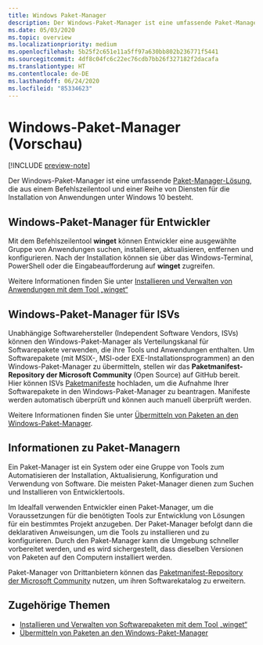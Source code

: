 ```yaml
---
title: Windows Paket-Manager
description: Der Windows-Paket-Manager ist eine umfassende Paket-Manager-Lösung, die aus einem Befehlszeilentool und einer Reihe von Diensten für die Installation von Anwendungen unter Windows 10 besteht.
ms.date: 05/03/2020
ms.topic: overview
ms.localizationpriority: medium
ms.openlocfilehash: 5b25f2c651e11a5ff97a630bb802b236771f5441
ms.sourcegitcommit: 4df8c04fc6c22ec76cdb7bb26f327182f2dacafa
ms.translationtype: HT
ms.contentlocale: de-DE
ms.lasthandoff: 06/24/2020
ms.locfileid: "85334623"
---
```

# <a name="windows-package-manager-preview"></a>Windows-Paket-Manager (Vorschau)

[!INCLUDE [preview-note](../includes/package-manager-preview.md)]

Der Windows-Paket-Manager ist eine umfassende [Paket-Manager-Lösung](#understanding-package-managers), die aus einem Befehlszeilentool und einer Reihe von Diensten für die Installation von Anwendungen unter Windows 10 besteht.

## <a name="windows-package-manager-for-developers"></a>Windows-Paket-Manager für Entwickler

Mit dem Befehlszeilentool **winget** können Entwickler eine ausgewählte Gruppe von Anwendungen suchen, installieren, aktualisieren, entfernen und konfigurieren. Nach der Installation können sie über das Windows-Terminal, PowerShell oder die Eingabeaufforderung auf **winget** zugreifen.

Weitere Informationen finden Sie unter [Installieren und Verwalten von Anwendungen mit dem Tool „winget“](winget/index.md)

## <a name="windows-package-manager-for-isvs"></a>Windows-Paket-Manager für ISVs

Unabhängige Softwarehersteller (Independent Software Vendors, ISVs) können den Windows-Paket-Manager als Verteilungskanal für Softwarepakete verwenden, die ihre Tools und Anwendungen enthalten. Um Softwarepakete (mit MSIX-, MSI-oder EXE-Installationsprogrammen) an den Windows-Paket-Manager zu übermitteln, stellen wir das **Paketmanifest-Repository der Microsoft Community** (Open Source) auf GitHub bereit. Hier können ISVs [Paketmanifeste](package/manifest.md) hochladen, um die Aufnahme Ihrer Softwarepakete in den Windows-Paket-Manager zu beantragen. Manifeste werden automatisch überprüft und können auch manuell überprüft werden.

Weitere Informationen finden Sie unter [Übermitteln von Paketen an den Windows-Paket-Manager](package/repository.md).

## <a name="understanding-package-managers"></a>Informationen zu Paket-Managern

Ein Paket-Manager ist ein System oder eine Gruppe von Tools zum Automatisieren der Installation, Aktualisierung, Konfiguration und Verwendung von Software. Die meisten Paket-Manager dienen zum Suchen und Installieren von Entwicklertools.

Im Idealfall verwenden Entwickler einen Paket-Manager, um die Voraussetzungen für die benötigten Tools zur Entwicklung von Lösungen für ein bestimmtes Projekt anzugeben. Der Paket-Manager befolgt dann die deklarativen Anweisungen, um die Tools zu installieren und zu konfigurieren. Durch den Paket-Manager kann die Umgebung schneller vorbereitet werden, und es wird sichergestellt, dass dieselben Versionen von Paketen auf den Computern installiert werden.

Paket-Manager von Drittanbietern können das [Paketmanifest-Repository der Microsoft Community](package/repository.md) nutzen, um ihren Softwarekatalog zu erweitern.

## <a name="related-topics"></a>Zugehörige Themen

* [Installieren und Verwalten von Softwarepaketen mit dem Tool „winget“](winget/index.md)
* [Übermitteln von Paketen an den Windows-Paket-Manager](package/index.md)